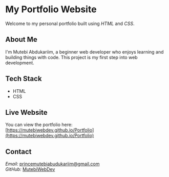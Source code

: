 # My Portfolio Website

Welcome to my personal portfolio built using *HTML* and *CSS*.

## About Me
I'm Mutebi Abdukariim, a beginner web developer who enjoys learning and building things with code. This project is my first step into web development.

## Tech Stack
- HTML
- CSS

## Live Website
You can view the portfolio here:  
[https://mutebiwebdev.github.io/Portfolio](https://mutebiwebdev.github.io/Portfolio)

## Contact
*Email:* princemutebiabudukariim@gmail.com  
*GitHub:* [MutebiWebDev](https://github.com/MutebiWebDev)
